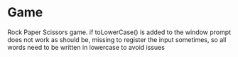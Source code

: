 # Game
Rock Paper Scissors game. if toLowerCase() is added to the window prompt does not work as should be, missing to register the input sometimes, so all words need to be written in lowercase to avoid issues
